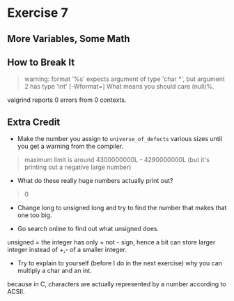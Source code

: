 # Exercise 7
## More Variables, Some Math

## How to Break It

> warning: format '%s' expects argument of type 'char *', but argument 2 has type 'int' [-Wformat=]
What means you should care (null)%.

valgrind reports 0 errors from 0 contexts.

## Extra Credit

- Make the number you assign to `universe_of_defects` various sizes until you get a warning from the compiler.

> maximum limit is around 4300000000L - 4290000000L (but it's printing out a negative large number)

- What do these really huge numbers actually print out?

> 0

- Change long to unsigned long and try to find the number that makes that one too big.

- Go search online to find out what unsigned does.

unsigned = the integer has only + not - sign, hence a bit can store larger integer instead of +,- of a smaller integer.

- Try to explain to yourself (before I do in the next exercise) why you can multiply a char and an int.

because in C, characters are actually represented by a number according to ACSII.

